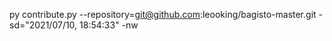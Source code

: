 py contribute.py --repository=git@github.com:leooking/bagisto-master.git -sd="2021/07/10, 18:54:33" -nw